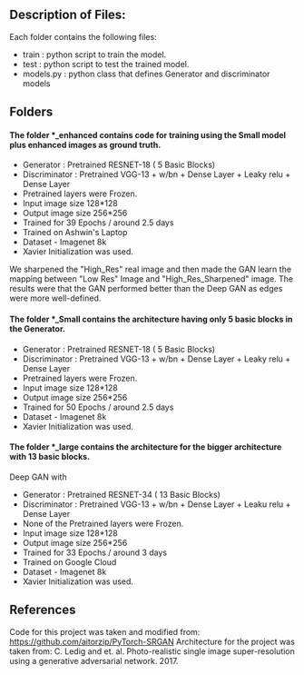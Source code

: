 ## Description of Files:

Each folder contains the following files:
- train : python script to train the model.
- test : python script to test the trained model.
- models.py : python class that defines Generator and discriminator models

## Folders

#### The folder \*_enhanced contains code for training using the Small model plus enhanced images as ground truth.

- Generator : Pretrained RESNET-18 ( 5 Basic Blocks)
- Discriminator : Pretrained VGG-13 + w/bn + Dense Layer + Leaky relu  + Dense Layer
- Pretrained layers were Frozen.
- Input image size 128*128
- Output image size 256*256
- Trained for 39 Epochs / around 2.5 days
- Trained on Ashwin's Laptop
- Dataset - Imagenet 8k
- Xavier Initialization was used.

We sharpened the "High_Res" real image and then made the GAN learn the mapping between "Low Res" Image and "High_Res_Sharpened" image. The results were that the GAN performed better than the Deep GAN as edges were more well-defined.

#### The folder \*_Small contains the architecture having only 5 basic blocks in the Generator.

- Generator : Pretrained RESNET-18 ( 5 Basic Blocks)
- Discriminator : Pretrained VGG-13 + w/bn + Dense Layer + Leaky relu  + Dense Layer
- Pretrained layers were Frozen.
- Input image size 128*128
- Output image size 256*256
- Trained for 50 Epochs / around 2.5 days
- Dataset - Imagenet 8k
- Xavier Initialization was used.

#### The folder \*_large contains the architecture for the bigger architecture with 13 basic blocks.
Deep GAN with
- Generator : Pretrained RESNET-34 ( 13 Basic Blocks)
- Discriminator : Pretrained VGG-13 + w/bn + Dense Layer + Leaku  relu  + Dense Layer
- None of the Pretrained layers were Frozen.
- Input image size 128*128
- Output image size 256*256
- Trained for 33 Epochs / around 3 days
- Trained on Google Cloud
- Dataset - Imagenet 8k
- Xavier Initialization was used.

## References
Code for this project was taken and modified from:
https://github.com/aitorzip/PyTorch-SRGAN
Architecture for the project was taken from:
C. Ledig and et. al. Photo-realistic single image super-resolution using a generative adversarial network. 2017.


